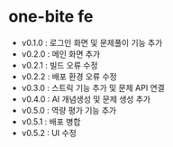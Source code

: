# one-bite fe

- v0.1.0 : 로그인 화면 및 문제풀이 기능 추가
- v0.2.0 : 메인 화면 추가
- v0.2.1 : 빌드 오류 수정
- v0.2.2 : 배포 환경 오류 수정
- v0.3.0 : 스트릭 기능 추가 및 문제 API 연결
- v0.4.0 : AI 개념생성 및 문제 생성 추가
- v0.5.0 : 역량 평가 기능 추가
- v0.5.1 : 배포 병합
- v0.5.2 : UI 수정